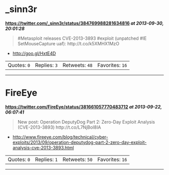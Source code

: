 # _sinn3r
**https://twitter.com/_sinn3r/status/384769988281634816 _at 2013-09-30, 20:01:28_**
<blockquote>
#Metasploit releases CVE-2013-3893 #exploit (unpatched #IE SetMouseCapture uaf): http://t.co/k5XMHX1MzO
</blockquote>

* http://goo.gl/HxtE4D

<table><tr>
<td>Quotes: <code>0</code></td>
<td>Replies: <code>3</code></td>
<td>Retweets: <code>48</code></td>
<td>Favorites: <code>16</code></td>
</tr></table>

---

# FireEye
**https://twitter.com/FireEye/status/381661057770483712 _at 2013-09-22, 06:07:41_**
<blockquote>
New post: Operation DeputyDog Part 2: Zero-Day Exploit Analysis (CVE-2013-3893) http://t.co/L7NjBoI8IA
</blockquote>

* http://www.fireeye.com/blog/technical/cyber-exploits/2013/09/operation-deputydog-part-2-zero-day-exploit-analysis-cve-2013-3893.html

<table><tr>
<td>Quotes: <code>0</code></td>
<td>Replies: <code>1</code></td>
<td>Retweets: <code>50</code></td>
<td>Favorites: <code>16</code></td>
</tr></table>

---

